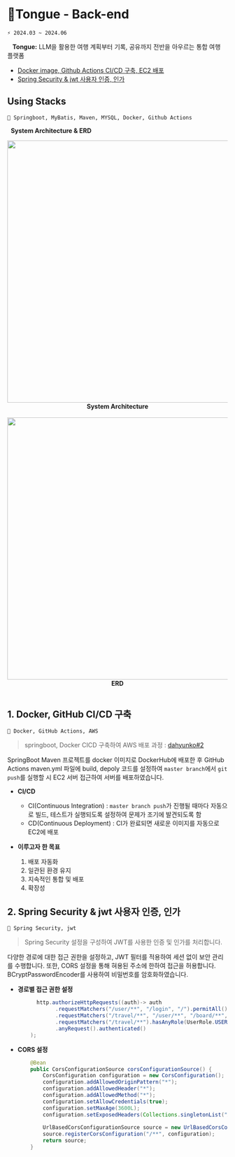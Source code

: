 
# 🚝Tongue - Back-end
```git
⚡ 2024.03 ~ 2024.06
```

&nbsp;&nbsp; **Tongue:**
LLM을 활용한 여행 계획부터 기록, 공유까지 전반을 아우르는 통합 여행 플랫폼
<br />
- [Docker image, Github Actions CI/CD 구축, EC2 배포](https://github.com/dahyunko/Tongue/edit/master/README.md#1-docker-github-cicd-%EA%B5%AC%EC%B6%95-)
- [Spring Security & jwt 사용자 인증, 인가](https://github.com/dahyunko/Tongue/edit/master/README.md#2-spring-security--jwt-%EC%82%AC%EC%9A%A9%EC%9E%90-%EC%9D%B8%EC%A6%9D-%EC%9D%B8%EA%B0%80-)

## Using Stacks <br/>
```git
📌 Springboot, MyBatis, Maven, MYSQL, Docker, Github Actions
```
&nbsp;&nbsp;<strong>System Architecture & ERD</strong> <br />
<div align="center">
      <img src="https://github.com/dahyunko/Tongue/assets/101400650/4830c7db-6dd6-44e2-99c3-873d78855096" width="600" >
      <br/><strong>System Architecture</strong><br/></br>
      <img src="https://github.com/dahyunko/Tongue/assets/101400650/a91826de-d95c-4afb-baa5-f1da883e02d0" width="600" >
      <br/><strong>ERD</strong></br>
</div>

<br />

## 1. Docker, GitHub CI/CD 구축 <br/>
```git
📌 Docker, GitHub Actions, AWS
```
> springboot, Docker CICD 구축하여 AWS 배포 과정 : [dahyunko#2](https://github.com/dahyunko/Tongue/issues/2)

SpringBoot Maven 프로젝트를 docker 이미지로 DockerHub에 배포한 후 GitHub Actions maven.yml 파일에 build, depoly 코드를 설정하여 `master branch`에서 `git push`를 실행할 시 EC2 서버 접근하여 서버를 배포하였습니다.
- **CI/CD**
  - CI(Continuous Integration) : `master branch push`가 진행될 때마다 자동으로 빌드, 테스트가 실행되도록 설정하여 문제가 조기에 발견되도록 함
  - CD(Continuous Deployment) : CI가 완료되면 새로운 이미지를 자동으로 EC2에 배포

- **이루고자 한 목표**
  1. 배포 자동화
  2. 일관된 환경 유지
  3. 지속적인 통합 및 배포
  4. 확장성   


## 2. Spring Security & jwt 사용자 인증, 인가 <br/>
```git
📌 Spring Security, jwt
```
> Spring Security 설정을 구성하여 JWT를 사용한 인증 및 인가를 처리합니다.

다양한 경로에 대한 접근 권한을 설정하고, JWT 필터를 적용하여 세션 없이 보안 관리를 수행합니다. 또한, CORS 설정을 통해 혀용된 주소에 한하여 접근을 허용합니다. BCryptPasswordEncoder를 사용하여 비밀번호를 암호화하였습니다.

- **경로별 접근 권한 설정**
  ``` JAVA
        http.authorizeHttpRequests((auth)-> auth
              .requestMatchers("/user/**", "/login", "/").permitAll()
              .requestMatchers("/travel/**", "/user/**", "/board/**", "/mypage/**", "/magazine/**", "/magazine/comment/**").hasAuthority(String.valueOf(UserRole.USER))
              .requestMatchers("/travel/**").hasAnyRole(UserRole.USER.name(), UserRole.ADMIN.name())
              .anyRequest().authenticated()
      );
  ```

- **CORS 설정**
  ``` JAVA
      @Bean
      public CorsConfigurationSource corsConfigurationSource() {
          CorsConfiguration configuration = new CorsConfiguration();
          configuration.addAllowedOriginPattern("*");
          configuration.addAllowedHeader("*");
          configuration.addAllowedMethod("*");
          configuration.setAllowCredentials(true);
          configuration.setMaxAge(3600L);
          configuration.setExposedHeaders(Collections.singletonList("Authorization"));
      
          UrlBasedCorsConfigurationSource source = new UrlBasedCorsConfigurationSource();
          source.registerCorsConfiguration("/**", configuration);
          return source;
      }
  ```

